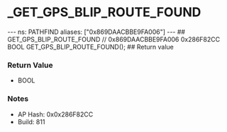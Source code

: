 # _GET_GPS_BLIP_ROUTE_FOUND

--- ns: PATHFIND aliases: ["0x869DAACBBE9FA006"] --- ## GET_GPS_BLIP_ROUTE_FOUND  // 0x869DAACBBE9FA006 0x286F82CC BOOL GET_GPS_BLIP_ROUTE_FOUND();  ## Return value

### Return Value
* BOOL

### Notes
* AP Hash: 0x0x286F82CC
* Build: 811


